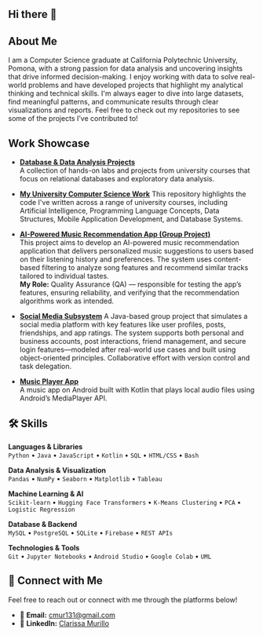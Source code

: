 ## Hi there 👋

<!--
**cmur13/cmur13** is a ✨ _special_ ✨ repository because its `README.md` (this file) appears on your GitHub profile.

Here are some ideas to get you started:

- 🔭 I’m currently working on ...
- 🌱 I’m currently learning ...
- 👯 I’m looking to collaborate on ...
- 🤔 I’m looking for help with ...
- 💬 Ask me about ...
- 📫 How to reach me: ...
- 😄 Pronouns: ...
- ⚡ Fun fact: ...
-->


## About Me
I am a Computer Science graduate at California Polytechnic University, Pomona, with a strong passion for data analysis and uncovering insights that drive informed decision-making. I enjoy working with data to solve real-world problems and have developed projects that highlight my analytical thinking and technical skills. I'm always eager to dive into large datasets, find meaningful patterns, and communicate results through clear visualizations and reports. Feel free to check out my repositories to see some of the projects I’ve contributed to!


## Work Showcase

- [**Database & Data Analysis Projects**](https://github.com/cmur13/Database-Data-Analysis-Projects/tree/main)  
 A collection of hands-on labs and projects from university courses that focus on relational databases and exploratory data analysis.

- [**My University Computer Science Work**](https://github.com/cmur13/UniversityCourseWork)
This repository highlights the code I've written across a range of university courses, including Artificial Intelligence, Programming Language Concepts, Data Structures, Mobile Application Development, and Database Systems.

- [**AI-Powered Music Recommendation App (Group Project)**](https://github.com/CS3560-03-08/CS3560_Group_Project)  
  This project aims to develop an AI-powered music recommendation application that delivers personalized music suggestions to users based on their listening history and preferences. The system uses content-based filtering to analyze song features and recommend similar tracks tailored to individual tastes.  
  **My Role:** Quality Assurance (QA) — responsible for testing the app’s features, ensuring reliability, and verifying that the recommendation algorithms work as intended.


- [**Social Media Subsystem**](https://github.com/cmur13/Social-media-subsystems)
  A Java-based group project that simulates a social media platform with key features like user profiles, posts, friendships, and app ratings. The system supports both personal and business accounts, post interactions, friend management, and secure login features—modeled after real-world use cases and built using object-oriented principles. Collaborative effort with version control and task delegation.

- [**Music Player App**](https://github.com/cmur13/MusicPlayerApp)  
  A music app on Android built with Kotlin that plays local audio files using Android’s MediaPlayer API.

 

## 🛠️ Skills

**Languages & Libraries**  
`Python` • `Java` • `JavaScript` • `Kotlin` • `SQL` • `HTML/CSS` • `Bash`

**Data Analysis & Visualization**  
`Pandas` • `NumPy` • `Seaborn` • `Matplotlib` • `Tableau`

**Machine Learning & AI**  
`Scikit-learn` • `Hugging Face Transformers` • `K-Means Clustering` • `PCA` • `Logistic Regression`

**Database & Backend**  
`MySQL` • `PostgreSQL` • `SQLite` • `Firebase` • `REST APIs`

**Technologies & Tools**  
`Git` • `Jupyter Notebooks` • `Android Studio` • `Google Colab` • `UML`

## 🤝 Connect with Me

Feel free to reach out or connect with me through the platforms below!

- 📧 **Email:** [cmur131@gmail.com](mailto:cmur131@gmail.com)  
- 💼 **LinkedIn:** [Clarissa Murillo](https://www.linkedin.com/in/clarissa-murillo-b2aa3226b/)



